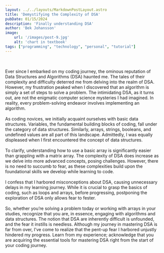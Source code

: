 ```yaml
---
layout: ../../layouts/MarkdownPostLayout.astro
title: 'Demystifying the Complexity of DSA'
pubDate: 01/15/2024
description: 'Finally understanding DSA'
author: 'Bek Johansson'
image:
    url: '/images/post-9.jpg'
    alt: 'chart in textbook'
tags: ["programming", "technology", "personal", "tutorial"]
---
```

<br>
<br>
Ever since I embarked on my coding journey, the ominous reputation of Data Structures and Algorithms (DSA) haunted me. The tales of their complexity and difficulty deterred me from delving into the realm of DSA. However, my frustration peaked when I discovered that an algorithm is simply a set of steps to solve a problem. The intimidating DSA, as it turns out, are not the enigmatic computer science mysteries I had imagined. In reality, every problem-solving endeavor involves implementing an algorithm.
<br>
<br>
As coding novices, we initially acquaint ourselves with basic data structures. Variables, the fundamental building blocks of coding, fall under the category of data structures. Similarly, arrays, strings, booleans, and undefined values are all part of this landscape. Admittedly, I was equally displeased when I first encountered the concept of data structures.
<br>
<br>
To clarify, understanding how to use a basic array is significantly easier than grappling with a matrix array. The complexity of DSA does increase as we delve into more advanced concepts, posing challenges. However, there is no need to succumb to fear, as these complexities build upon the foundational skills we develop while learning to code.
<br>
<br>
I confess that I harbored misconceptions about DSA, causing unnecessary delays in my learning journey. While it is crucial to grasp the basics of coding, such as loops and arrays, before progressing, postponing the exploration of DSA only allows fear to fester.
<br>
<br>
So, whether you’re solving a problem today or working with arrays in your studies, recognize that you are, in essence, engaging with algorithms and data structures. The notion that DSA are inherently difficult is unfounded, and the fear it instills is needless. Although my journey in mastering DSA is far from over, I’ve come to realize that the pent-up fear I harbored unjustly hindered my progress. Learn from my experience; acknowledge that you are acquiring the essential tools for mastering DSA right from the start of your coding journey.